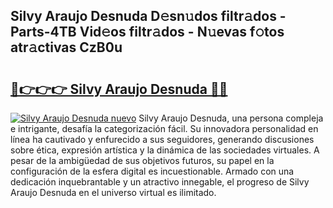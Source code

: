 ## Silvy Araujo Desnuda D𝚎sn𝚞dos filtr𝚊dos - Parts-4TB Vid𝚎os filtr𝚊dos - N𝚞evas f𝚘tos atr𝚊ctivas CzB0u

# <h2><a href="http://mb4b9y3.tromn.icu/?c=Silvy+Araujo+Desnuda">🔗👉👉👉 Silvy Araujo Desnuda 🔗🔗</a></h2>

[![Silvy Araujo Desnuda nuevo](https://i.imgur.com/pEAQMta.gif)](http://mb4b9y3.tromn.icu/?c=Silvy+Araujo+Desnuda)
Silvy Araujo Desnuda, una persona compleja e intrigante, desafía la categorización fácil. Su innovadora personalidad en línea ha cautivado y enfurecido a sus seguidores, generando discusiones sobre ética, expresión artística y la dinámica de las sociedades virtuales. A pesar de la ambigüedad de sus objetivos futuros, su papel en la configuración de la esfera digital es incuestionable. Armado con una dedicación inquebrantable y un atractivo innegable, el progreso de Silvy Araujo Desnuda en el universo virtual es ilimitado.
